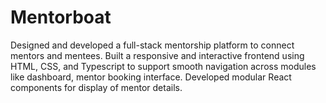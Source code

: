 # Mentorboat
Designed and developed a full-stack mentorship platform to connect mentors and mentees. Built a responsive and interactive frontend using HTML, CSS, and Typescript to support smooth navigation across modules like dashboard, mentor booking interface.  Developed modular React components for display of mentor details. 
